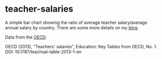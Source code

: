 teacher-salaries
================
A simple bar chart showing the ratio of average teacher salary/average annual salary by country.  There are some more details on my [blog](http://kshuler.com/blog/improving-education-in-america/).

Data from the [OECD](http://www.oecd-ilibrary.org/education/teachers-salaries_teachsal-table-en):

OECD (2013), "Teachers' salaries", Education: Key Tables from OECD, No. 1. DOI: 10.1787/teachsal-table-2013-1-en
